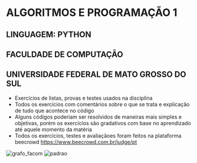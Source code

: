 # ALGORITMOS E PROGRAMAÇÃO 1
## LINGUAGEM: PYTHON
## FACULDADE DE COMPUTAÇÃO
## UNIVERSIDADE FEDERAL DE MATO GROSSO DO SUL
- Exercícios de listas, provas e testes usados na disciplina
- Todos os exercícios com comentários sobre o que se trata e explicação de tudo que acontece no código
- Alguns códigos poderiam ser resolvidos de maneiras mais simples e objetivas, porém os exercícios são gradativos com base no aprendizado até aquele momento da matéria
- Todos os exercícios, testes e avaliaçãoes foram feitos na plataforma beecrowd https://www.beecrowd.com.br/judge/pt


![grafo_facom](https://user-images.githubusercontent.com/59571917/168417469-4a5f2019-8c28-4afd-aff5-52229793414d.png)
![padrao](https://user-images.githubusercontent.com/59571917/168417470-0f63a058-ced5-481f-b37d-2031e148a3b5.png)
